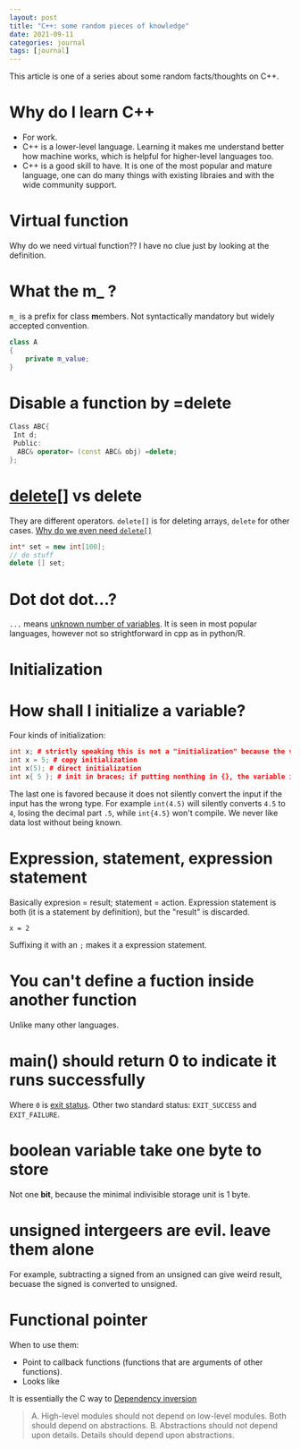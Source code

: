 ```yaml
---
layout: post
title: "C++: some random pieces of knowledge"
date: 2021-09-11
categories: journal
tags: [journal]
---
```


This article is one of a series about some random facts/thoughts on C++.

# Why do I learn C++
- For work.
- C++ is a lower-level language. Learning it makes me understand better how machine works, which is helpful for higher-level languages too.
- C++ is a good skill to have. It is one of the most popular and mature language, one can do many things with existing libraies and with the wide community support.

# Virtual function

Why do we need virtual function?? I have no clue just by looking at the definition.

# What the m_ ?
`m_` is a prefix for class **m**embers. Not syntactically mandatory but widely accepted convention.
```cpp
class A
{
    private m_value;
}
```

# Disable a function by =delete
```cpp
Class ABC{
 Int d;
 Public:
  ABC& operator= (const ABC& obj) =delete;
};
```
# [delete[]](https://www.cplusplus.com/reference/new/operator%20delete[]/) vs delete
They are different operators. `delete[]` is for deleting arrays, `delete` for other cases. 
[Why do we even need `delete[]`](https://stackoverflow.com/a/252830/10437558)
```cpp
int* set = new int[100];
// do stuff
delete [] set;
```

# Dot dot dot...?
`...` means [unknown number of variables](https://en.wikipedia.org/wiki/Variadic_function#In_C++).
It is seen in most popular languages, however not so strightforward in cpp as in python/R.

# Initialization
# How shall I initialize a variable?
Four kinds of initialization:
```cpp
int x; # strictly speaking this is not a "initialization" because the varible is not initialized
int x = 5; # copy initialization
int x(5); # direct initialization
int x{ 5 }; # init in braces; if putting nonthing in {}, the variable is set to 0.
```
The last one is favored because it does not silently convert the input if the input has the wrong type. For example `int(4.5)` will silently converts `4.5` to `4`, losing the decimal part `.5`, while `int{4.5}` won't compile. We never like data lost without being known.

# Expression, statement, expression statement
Basically expresion = result; statement = action. Expression statement is both (it is a statement by definition), but the "result" is discarded.
```
x = 2
```
Suffixing it with an `;` makes it a expression statement.

# You can't define a fuction inside another function
Unlike many other languages.

# main() should return 0 to indicate it runs successfully
Where `0` is [exit status](https://en.wikipedia.org/wiki/Exit_status).
Other two standard status: `EXIT_SUCCESS` and `EXIT_FAILURE`.

# boolean variable take one byte to store
Not one **bit**, because the minimal indivisible storage unit is 1 byte.

# unsigned intergeers are evil. leave them alone
For example, subtracting a signed from an unsigned can give weird result, becuase the signed is converted to unsigned.

# Functional pointer
When to use them: 
- Point to callback functions (functions that are arguments of other functions).
- Looks like 

It is essentially the C way to [Dependency inversion](https://en.wikipedia.org/wiki/Dependency_inversion_principle)
> A. High-level modules should not depend on low-level modules. Both should depend on abstractions. B. Abstractions should not depend upon details. Details should depend upon abstractions.
